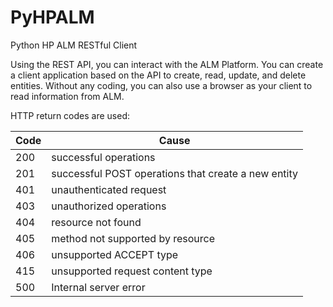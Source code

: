 # PyHPALM
Python HP ALM RESTful Client

Using the REST API, you can interact with the ALM Platform. You can create a client application based on the API to create, read, update, and delete entities. Without any coding,  you can also use a browser as your client to read information from ALM.


HTTP return codes are used:

|  Code | Cause                                               |
|-------|-----------------------------------------------------|
| 200   | successful operations                               |
| 201   | successful POST operations that create a new entity |
| 401   | unauthenticated request                             |
| 403   | unauthorized operations                             |
| 404   | resource not found                                  |
| 405   | method not supported by resource                    |
| 406   | unsupported ACCEPT type                             |
| 415   | unsupported request content type                    |
| 500   | Internal server error                               |

